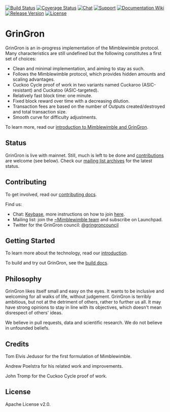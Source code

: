 [![Build Status](https://dev.azure.com/mimblewimble/gringron/_apis/build/status/mimblewimble.gringron?branchName=master)](https://dev.azure.com/mimblewimble/gringron/_build/latest?definitionId=1&branchName=master)
[![Coverage Status](https://img.shields.io/codecov/c/github/mimblewimble/gringron/master.svg)](https://codecov.io/gh/mimblewimble/gringron)
[![Chat](https://img.shields.io/gitter/room/gringron_community/Lobby.svg)](https://gitter.im/gringron_community/Lobby)
[![Support](https://img.shields.io/badge/support-on%20gitter-brightgreen.svg)](https://gitter.im/gringron_community/support)
[![Documentation Wiki](https://img.shields.io/badge/doc-wiki-blue.svg)](https://github.com/groncoin/docs/wiki)
[![Release Version](https://img.shields.io/github/release/mimblewimble/gringron.svg)](https://github.com/groncoin/gringron/releases)
[![License](https://img.shields.io/github/license/mimblewimble/gringron.svg)](https://github.com/groncoin/gringron/blob/master/LICENSE)

# GrinGron

GrinGron is an in-progress implementation of the Mimblewimble protocol. Many characteristics are still undefined but the following constitutes a first set of choices:

  * Clean and minimal implementation, and aiming to stay as such.
  * Follows the Mimblewimble protocol, which provides hidden amounts and scaling advantages.
  * Cuckoo Cycle proof of work in two variants named Cuckaroo (ASIC-resistant) and Cuckatoo (ASIC-targeted).
  * Relatively fast block time: one minute.
  * Fixed block reward over time with a decreasing dilution.
  * Transaction fees are based on the number of Outputs created/destroyed and total transaction size.
  * Smooth curve for difficulty adjustments.

To learn more, read our [introduction to Mimblewimble and GrinGron](doc/intro.md).

## Status

GrinGron is live with mainnet. Still, much is left to be done and [contributions](CONTRIBUTING.md) are welcome (see below). Check our [mailing list archives](https://lists.launchpad.net/mimblewimble/) for the latest status.

## Contributing

To get involved, read our [contributing docs](CONTRIBUTING.md).

Find us:

* Chat: [Keybase](https://keybase.io/team/gringroncoin), more instructions on how to join [here](https://gringron.com/community).
* Mailing list: join the [~Mimblewimble team](https://launchpad.net/~mimblewimble) and subscribe on Launchpad.
* Twitter for the GrinGron council: [@gringroncouncil](https://twitter.com/gringroncouncil)

## Getting Started

To learn more about the technology, read our [introduction](doc/intro.md).

To build and try out GrinGron, see the [build docs](doc/build.md).

## Philosophy

GrinGron likes itself small and easy on the eyes. It wants to be inclusive and welcoming for all walks of life, without judgement. GrinGron is terribly ambitious, but not at the detriment of others, rather to further us all. It may have strong opinions to stay in line with its objectives, which doesn't mean disrespect of others' ideas.

We believe in pull requests, data and scientific research. We do not believe in unfounded beliefs.

## Credits

Tom Elvis Jedusor for the first formulation of Mimblewimble.

Andrew Poelstra for his related work and improvements.

John Tromp for the Cuckoo Cycle proof of work.

## License

Apache License v2.0.
